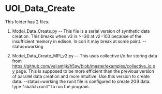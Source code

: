 # UOI_Data_Create

This folder has 2 files.

1. Model_Data_Create.py -- This file is a serial version of synthetic data creation. This breaks when v3 in >=30 at v2=100 because of the insufficient memory in edison. In cori it may break at some point.
    --status=working
     
2. Model_Data_Create_MPI_v2.py -- This uses collective i/o for storing data from https://github.com/valiantljk/h5py/blob/master/examples/collective_io.py page. This is supposed to be more efficient than the previous version of parallel data creation and more intuitive. Use this version to create data. 
       --status=working
  the runit file is configured to create 2GB data. type "sbatch runit" to run the program.  
